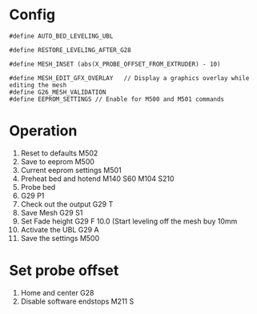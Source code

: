 # Config
```
#define AUTO_BED_LEVELING_UBL

#define RESTORE_LEVELING_AFTER_G28

#define MESH_INSET (abs(X_PROBE_OFFSET_FROM_EXTRUDER) - 10)

#define MESH_EDIT_GFX_OVERLAY   // Display a graphics overlay while editing the mesh
#define G26_MESH_VALIDATION
#define EEPROM_SETTINGS // Enable for M500 and M501 commands
```

# Operation
1. Reset to defaults
  M502
2. Save to eeprom
  M500
 3. Current eeprom settings
 M501
 4. Preheat bed and hotend
  M140 S60
  M104 S210
3. Probe bed
4. G29 P1
5. Check out the output
  G29 T
7. Save Mesh
 G29 S1
 8. Set Fade height
  G29 F 10.0 (Start leveling off the mesh buy 10mm
  9. Activate the UBL
  G29 A
  10. Save the settings
   M500
# Set probe offset
1. Home and center
G28 
2. Disable software endstops
M211 S
<!--stackedit_data:
eyJoaXN0b3J5IjpbLTc1MTQwMDQzMiwxODA2OTMwMjI0LC0xND
g3ODIyNzc3LDEzODk5NDMyMzUsODM0MjA0Mjk2LC0xMjM2ODM5
MTg0LC05NzU4MTMxNzJdfQ==
-->